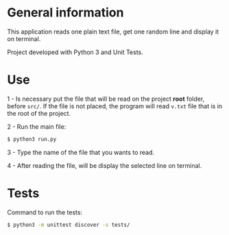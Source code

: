 # General information

This application reads one plain text file, get one random line and display it on terminal.

Project developed with Python 3 and Unit Tests.

# Use

1 - Is necessary put the file that will be read on the project **root** folder, before `src/`. If the file is not placed, the program will read `v.txt` file that is in the root of the project.


2 - Run the main file:

```bash
$ python3 run.py
```
3 - Type the name of the file that you wants to read.

4 - After reading the file, will be display the selected line on terminal.

# Tests

Command to run the tests:

```bash
$ python3 -m unittest discover -s tests/
```
